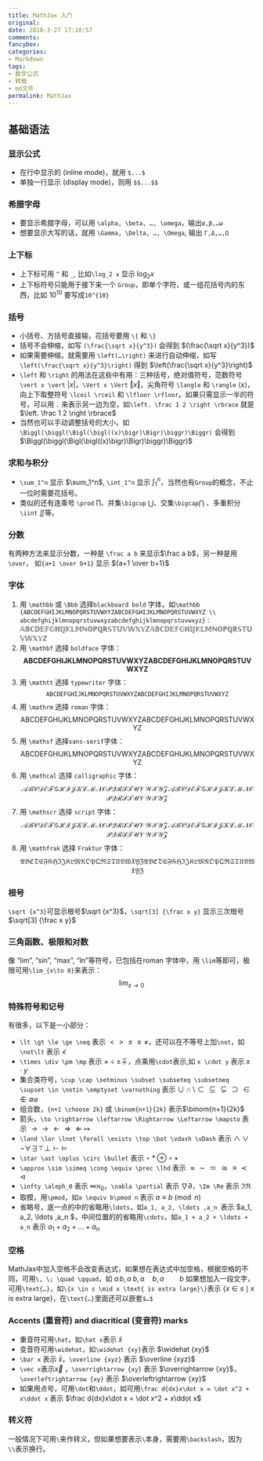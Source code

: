 ```yaml
---
title: MathJax 入门
original: 
date: 2018-3-27 17:10:57
comments: 
fancybox: 
categories:
- Markdown
tags:
- 数学公式
- 转载
- md文件
permalink: MathJax
---
```

## 基础语法
### 显示公式
- 在行中显示的 (inline mode)，就用 `$...$ `
- 单独一行显示 (display mode)，则用 `$$...$$`

### 希腊字母
- 要显示希腊字母，可以用 `\alpha, \beta, …, \omega`，输出`α,β,…ω` 
- 想要显示大写的话，就用 `\Gamma, \Delta, …, \Omega`, 输出 `Γ,Δ,…,Ω`
<!--more-->

### 上下标
- 上下标可用 `^` 和 `_`, 比如`\log_2 x` 显示 $\log_2 x$
- 上下标符号只能用于接下来一个 `Group`，即单个字符，或一组花括号内的东西，比如 $10^{10}$ 要写成`10^{10}`

### 括号
- 小括号、方括号直接输，花括号要用 `\{` 和 `\}` 
- 括号不会伸缩，如写 `(\frac{\sqrt x}{y^3})` 会得到 $(\frac{\sqrt x}{y^3})$
- 如果需要伸缩，就需要用 `\left(…\right)` 来进行自动伸缩，如写 `\left(\frac{\sqrt x}{y^3}\right)` 得到 $\left(\frac{\sqrt x}{y^3}\right)$
- `\left` 和 `\right` 的用法在这些中有用：三种括号，绝对值符号，范数符号 `\vert x \vert` $\vert x \vert$，`\Vert x \Vert` $\Vert x \Vert$，尖角符号 `\langle` 和 `\rangle` $\langle x \rangle$，向上下取整符号 `\lceil \rceil` 和 `\lfloor \rfloor`。如果只需显示一半的符号，可以用 `.` 来表示另一边为空，如`\left. \frac 1 2 \right \rbrace` 就是 $\left. \frac 1 2 \right \rbrace$
- 当然也可以手动调整括号的大小，如`\Biggl(\biggl(\Bigl(\bigl((x)\bigr)\Bigr)\biggr)\Biggr)` 会得到 $\Biggl(\biggl(\Bigl(\bigl((x)\bigr)\Bigr)\biggr)\Biggr)$

### 求和与积分
- `\sum_1^n` 显示 $\sum_1^n$, `\int_1^n` 显示 $\int_1^n$，当然也有`Group`的概念，不止一位时需要花括号。 
- 类似的还有连乘号 `\prod` $\prod$、并集`\bigcup` $\bigcup$、交集`\bigcap`$\bigcap$ 、多重积分 `\iint` $\iint$等。

### 分数
有两种方法来显示分数，一种是 `\frac a b` 来显示$\frac a b$，另一种是用 `\over`， 如`{a+1 \over b+1}` 显示 ${a+1 \over b+1}$

### 字体
1. 用 `\mathbb` 或 `\Bbb` 选择`blackboard bold` 字体，如`\mathbb {ABCDEFGHIJKLMNOPQRSTUVWXYZABCDEFGHIJKLMNOPQRSTUVWXYZ \\ abcdefghijklmnopqrstuvwxyzabcdefghijklmnopqrstuvwxyz}：`
$\mathbb {ABCDEFGHIJKLMNOPQRSTUVWXYZABCDEFGHIJKLMNOPQRSTUVWXYZ}$
1. 用 `\mathbf` 选择 `boldface` 字体：
$$\mathbf {ABCDEFGHIJKLMNOPQRSTUVWXYZABCDEFGHIJKLMNOPQRSTUVWXYZ}$$
1. 用 `\mathtt` 选择 `typewriter` 字体：
$$\mathtt {ABCDEFGHIJKLMNOPQRSTUVWXYZABCDEFGHIJKLMNOPQRSTUVWXYZ}$$
1. 用 `\mathrm` 选择 `roman` 字体：
$$\mathrm {ABCDEFGHIJKLMNOPQRSTUVWXYZABCDEFGHIJKLMNOPQRSTUVWXYZ}$$
1. 用 `\mathsf` 选择`sans-serif`字体：
$$\mathsf {ABCDEFGHIJKLMNOPQRSTUVWXYZABCDEFGHIJKLMNOPQRSTUVWXYZ}$$
1. 用 `\mathcal` 选择 `calligraphic` 字体：
$$\mathcal {ABCDEFGHIJKLMNOPQRSTUVWXYZABCDEFGHIJKLMNOPQRSTUVWXYZ}$$
1. 用 `\mathscr` 选择 `script` 字体：
$$\mathscr {ABCDEFGHIJKLMNOPQRSTUVWXYZABCDEFGHIJKLMNOPQRSTUVWXYZ}$$
1. 用 `\mathfrak` 选择 `Fraktur` 字体：
$$\mathfrak {ABCDEFGHIJKLMNOPQRSTUVWXYZABCDEFGHIJKLMNOPQRSTUVWXYZ}$$

### 根号
`\sqrt {x^3}`可显示根号$\sqrt {x^3}$，`\sqrt[3] {\frac x y}` 显示三次根号 $\sqrt[3] {\frac x y}$

### 三角函数、极限和对数
像 “lim”, “sin”, “max”, “ln”等符号，已包括在roman 字体中，用 `\lim`等即可，极限可用`\lim_{x\to 0}`来表示：
$$\lim_{x\to 0}$$

### 特殊符号和记号
有很多，以下是一小部分： 
- `\lt \gt \le \ge \neq` 表示 $\lt \gt \le \ge \neq$，还可以在不等号上加`\not`，如 `\not\lt` 表示 $\not\lt$
- `\times \div \pm \mp` 表示 $\times \div \pm \mp$，点乘用`\cdot`表示,如 `x \cdot y` 表示 $x \cdot y$ 
- 集合类符号，`\cup \cap \setminus \subset \subseteq \subsetneq \supset \in \notin \emptyset \varnothing` 表示 $\cup \cap \setminus \subset \subseteq \subsetneq \supset \in \notin \emptyset \varnothing$
- 组合数，`{n+1 \choose 2k}` 或 `\binom{n+1}{2k}` 表示$\binom{n+1}{2k}$
- 箭头，`\to \rightarrow \leftarrow \Rightarrow \Leftarrow \mapsto` 表示 $\to \rightarrow \leftarrow \Rightarrow \Leftarrow \mapsto$ 
- `\land \lor \lnot \forall \exists \top \bot \vdash \vDash` 表示 $\land \lor \lnot \forall \exists \top \bot \vdash \vDash$
- `\star \ast \oplus \circ \bullet` 表示 $\star \ast \oplus \circ \bullet$ 
- `\approx \sim \simeq \cong \equiv \prec \lhd` 表示 $\approx \sim \simeq \cong \equiv \prec \lhd$
- `\infty \aleph_0` 表示 $\infty \aleph_0$，`\nabla \partial` 表示 $\nabla \partial$，`\Im \Re` 表示 $\Im \Re$ 
- 取模，用`\pmod`，如`a \equiv b\pmod n` 表示 $a \equiv b\pmod n$ 
- 省略号，底一点的中的省略用`\ldots`，如`a_1, a_2, \ldots ,a_n `表示 $a_1, a_2, \ldots ,a_n $，中间位置的的省略用`\cdots`，如`a_1 + a_2 + \ldots + a_n` 表示 $a_1 + a_2 + \ldots + a_n$

### 空格
MathJax中加入空格不会改变表达式，如果想在表达式中加空格，根据空格的不同，可用`\, \; \quad \qquad`，如 $a\,b,a\;b,a\quad b,a\qquad b$
如果想加入一段文字，可用`\text{…}`，如`\{x \in s \mid x \text{ is extra large}\}`表示 $\{x \in s \mid x \text{ is extra large}\}$，在`\text{…}`里面还可以嵌套`$…$`

### Accents (重音符) and diacritical (变音符) marks
- 重音符可用`\hat`，如`\hat x`表示 $\hat x$
- 变音符可用`\widehat`，如`\widehat {xy}`表示 $\widehat {xy}$ 
- `\bar x` 表示 $\bar x$，`\overline {xyz}` 表示 $\overline {xyz}$ 
- `\vec x`表示$\vec x$ ，`\overrightarrow {xy}` 表示 $\overrightarrow {xy}$，`\overleftrightarrow {xy}` 表示 $\overleftrightarrow {xy}$
- 如果用点号，可用`\dot`和`\ddot`，如可用`\frac d{dx}x\dot x = \dot x^2 + x\ddot x` 表示 $\frac d{dx}x\dot x = \dot x^2 + x\ddot x$

### 转义符
一般情况下可用`\`来作转义，但如果想要表示`\`本身，需要用`\backslash`，因为`\\`表示换行。
